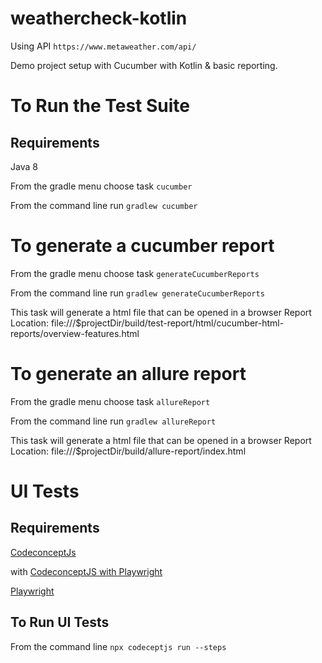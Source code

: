 # weathercheck-kotlin

Using API `https://www.metaweather.com/api/`

Demo project setup with Cucumber with Kotlin & basic reporting.

# To Run the Test Suite
## Requirements
Java 8

From the gradle menu choose task `cucumber`

From the command line run `gradlew cucumber`

# To generate a cucumber report 
From the gradle menu choose task `generateCucumberReports`

From the command line run `gradlew generateCucumberReports`

This task will generate a html file that can be opened in a browser 
Report Location: file:///$projectDir/build/test-report/html/cucumber-html-reports/overview-features.html

# To generate an allure report 
From the gradle menu choose task `allureReport`

From the command line run `gradlew allureReport`

This task will generate a html file that can be opened in a browser 
Report Location: file:///$projectDir/build/allure-report/index.html


# UI Tests
## Requirements
[CodeconceptJs](https://codecept.io/basics/)

with [CodeconceptJS with Playwright](https://codecept.io/playwright/#writing-tests)

[Playwright](https://github.com/microsoft/playwright)

## To Run UI Tests
From the command line `npx codeceptjs run --steps`
